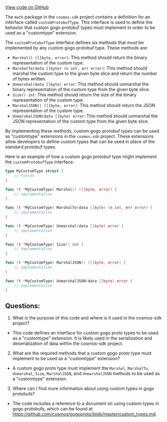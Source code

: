 [View code on GitHub](https://github.com/cosmos/cosmos-sdk.git/math/proto.go)

The `math` package in the `cosmos-sdk` project contains a definition for an interface called `customProtobufType`. This interface is used to define the behavior that custom gogo protobuf types must implement in order to be used as a "customtype" extension.

The `customProtobufType` interface defines six methods that must be implemented by any custom gogo protobuf type. These methods are:

- `Marshal() ([]byte, error)`: This method should return the binary representation of the custom type.
- `MarshalTo(data []byte) (n int, err error)`: This method should marshal the custom type to the given byte slice and return the number of bytes written.
- `Unmarshal(data []byte) error`: This method should unmarshal the binary representation of the custom type from the given byte slice.
- `Size() int`: This method should return the size of the binary representation of the custom type.
- `MarshalJSON() ([]byte, error)`: This method should return the JSON representation of the custom type.
- `UnmarshalJSON(data []byte) error`: This method should unmarshal the JSON representation of the custom type from the given byte slice.

By implementing these methods, custom gogo protobuf types can be used as "customtype" extensions in the `cosmos-sdk` project. These extensions allow developers to define custom types that can be used in place of the standard protobuf types.

Here is an example of how a custom gogo protobuf type might implement the `customProtobufType` interface:

```go
type MyCustomType struct {
    // fields
}

func (t *MyCustomType) Marshal() ([]byte, error) {
    // implementation
}

func (t *MyCustomType) MarshalTo(data []byte) (n int, err error) {
    // implementation
}

func (t *MyCustomType) Unmarshal(data []byte) error {
    // implementation
}

func (t *MyCustomType) Size() int {
    // implementation
}

func (t *MyCustomType) MarshalJSON() ([]byte, error) {
    // implementation
}

func (t *MyCustomType) UnmarshalJSON(data []byte) error {
    // implementation
}
```
## Questions: 
 1. What is the purpose of this code and where is it used in the cosmos-sdk project?
- This code defines an interface for custom gogo proto types to be used as a "customtype" extension. It is likely used in the serialization and deserialization of data within the cosmos-sdk project.

2. What are the required methods that a custom gogo proto type must implement to be used as a "customtype" extension?
- A custom gogo proto type must implement the `Marshal`, `MarshalTo`, `Unmarshal`, `Size`, `MarshalJSON`, and `UnmarshalJSON` methods to be used as a "customtype" extension.

3. Where can I find more information about using custom types in gogo protobufs?
- The code includes a reference to a document on using custom types in gogo protobufs, which can be found at https://github.com/cosmos/gogoproto/blob/master/custom_types.md.